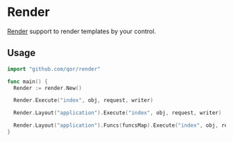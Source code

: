 # Render

[Render](https://github.com/qor/render) support to render templates by your control.

## Usage

```go
import "github.com/qor/render"

func main() {
  Render := render.New()

  Render.Execute("index", obj, request, writer)

  Render.Layout("application").Execute("index", obj, request, writer)

  Render.Layout("application").Funcs(funcsMap).Execute("index", obj, request, writer)
}
```
